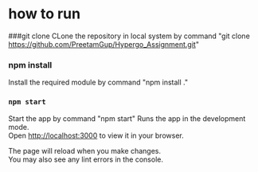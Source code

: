 # how to run 

###git clone 
CLone the repository in local system by command "git clone https://github.com/PreetamGup/Hypergo_Assignment.git"

### npm install
Install the required module by command "npm install ."

### `npm start`
Start the app by command "npm start"
Runs the app in the development mode.\
Open [http://localhost:3000](http://localhost:3000) to view it in your browser.

The page will reload when you make changes.\
You may also see any lint errors in the console.
